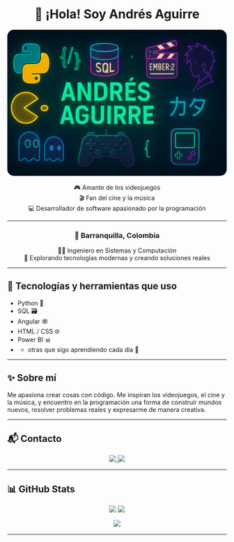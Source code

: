 <div align="center">

# 👋 ¡Hola! Soy Andrés Aguirre


<p align="center">
  <img src="assets/andres.png" alt="Portada de Andrés" width="700" style="border-radius: 15px;">
</p>

🎮 Amante de los videojuegos  
🎬 Fan del cine y la música  
💻 Desarrollador de software apasionado por la programación

---

### 📍 Barranquilla, Colombia  
👨‍🎓 Ingeniero en Sistemas y Computación  
🚀 Explorando tecnologías modernas y creando soluciones reales

</div>

---

## 🧠 Tecnologías y herramientas que uso

- Python 🐍  
- SQL 🗃️  
- Angular 🕸️  
- HTML / CSS 🌐  
- Power BI 📊  
- + otras que sigo aprendiendo cada día 🚀

---

## ✨ Sobre mí

Me apasiona crear cosas con código. Me inspiran los videojuegos, el cine y la música, y encuentro en la programación una forma de construir mundos nuevos, resolver problemas reales y expresarme de manera creativa.

---

## 📬 Contacto

<p align="center">
  <a href="mailto:andresramos123@outlook.com" target="_blank">
    <img src="https://img.shields.io/badge/Outlook-0078D4.svg?style=for-the-badge&logo=microsoft-outlook&logoColor=white" />
  </a>
  <a href="https://www.linkedin.com/in/andresyaku/" target="_blank">
    <img src="https://img.shields.io/badge/LinkedIn-0A66C2.svg?style=for-the-badge&logo=linkedin&logoColor=white" />
  </a>
</p>

---

## 📊 GitHub Stats

<p align="center">
  <img width="49%" src="https://github-readme-stats.vercel.app/api?username=andresaguirre&show_icons=true&theme=gruvbox&hide_border=true" />
  <img width="49%" src="https://github-readme-streak-stats.herokuapp.com/?user=andresaguirre&theme=gruvbox&hide_border=true" />
</p>

<p align="center">
  <img src="https://github-readme-stats.vercel.app/api/top-langs/?username=andresaguirre&layout=compact&theme=gruvbox&hide_border=true" />
</p>

---

<!-- ## 🚧 Proyectos destacados

> *(Aquí puedes agregar enlaces a repos específicos que quieras mostrar)*

```markdown
- 🎨 [Mi portafolio personal](https://github.com/andresaguirre/mi-portafolio)
- 🕹️ [Mini juego en Python](https://github.com/andresaguirre/juego-python)
- 📊 [Dashboard en Power BI](https://github.com/andresaguirre/dashboard-powerbi) -->

